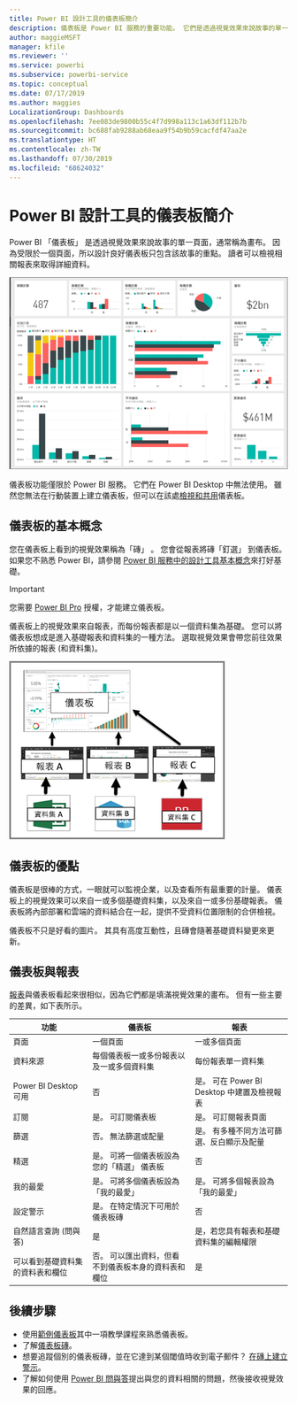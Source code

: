 ```yaml
---
title: Power BI 設計工具的儀表板簡介
description: 儀表板是 Power BI 服務的重要功能。 它們是透過視覺效果來說故事的單一頁面，通常稱為畫布。
author: maggieMSFT
manager: kfile
ms.reviewer: ''
ms.service: powerbi
ms.subservice: powerbi-service
ms.topic: conceptual
ms.date: 07/17/2019
ms.author: maggies
LocalizationGroup: Dashboards
ms.openlocfilehash: 7ee083de9800b55c4f7d998a113c1a63df112b7b
ms.sourcegitcommit: bc688fab9288ab68eaa9f54b9b59cacfdf47aa2e
ms.translationtype: HT
ms.contentlocale: zh-TW
ms.lasthandoff: 07/30/2019
ms.locfileid: "68624032"
---
```

# <a name="introduction-to-dashboards-for-power-bi-designers"></a>Power BI 設計工具的儀表板簡介

Power BI 「儀表板」  是透過視覺效果來說故事的單一頁面，通常稱為畫布。 因為受限於一個頁面，所以設計良好儀表板只包含該故事的重點。 讀者可以檢視相關報表來取得詳細資料。

![儀表板](media/service-dashboards/power-bi-dashboard2.png)

儀表板功能僅限於 Power BI 服務。 它們在 Power BI Desktop 中無法使用。 雖然您無法在行動裝置上建立儀表板，但可以在該處[檢視和共用](mobile-apps-view-dashboard.md)儀表板。

## <a name="dashboard-basics"></a>儀表板的基本概念 

您在儀表板上看到的視覺效果稱為「磚」  。 您會從報表將磚「釘選」  到儀表板。 如果您不熟悉 Power BI，請參閱 [Power BI 服務中的設計工具基本概念](service-basic-concepts.md)來打好基礎。

> [!IMPORTANT]
> 您需要 [Power BI Pro](service-free-vs-pro.md) 授權，才能建立儀表板。

儀表板上的視覺效果來自報表，而每份報表都是以一個資料集為基礎。 您可以將儀表板想成是進入基礎報表和資料集的一種方法。 選取視覺效果會帶您前往效果所依據的報表 (和資料集)。

![顯示儀表板、報表、資料集之間關聯性的圖表](media/service-dashboards/power-bi-diagram.png)

## <a name="advantages-of-dashboards"></a>儀表板的優點
儀表板是很棒的方式，一眼就可以監視企業，以及查看所有最重要的計量。 儀表板上的視覺效果可以來自一或多個基礎資料集，以及來自一或多份基礎報表。 儀表板將內部部署和雲端的資料結合在一起，提供不受資料位置限制的合併檢視。

儀表板不只是好看的圖片。 其具有高度互動性，且磚會隨著基礎資料變更來更新。

## <a name="dashboards-versus-reports"></a>儀表板與報表
[報表](service-reports.md)與儀表板看起來很相似，因為它們都是填滿視覺效果的畫布。 但有一些主要的差異，如下表所示。

| **功能** | **儀表板** | **報表** |
| --- | --- | --- |
| 頁面 |一個頁面 |一或多個頁面 |
| 資料來源 |每個儀表板一或多份報表以及一或多個資料集 |每份報表單一資料集 |
| Power BI Desktop 可用 |否 | 是。 可在 Power BI Desktop 中建置及檢視報表 |
| 訂閱 |是。 可訂閱儀表板 |是。 可訂閱報表頁面 |
| 篩選 |否。 無法篩選或配量 |是。 有多種不同方法可篩選、反白顯示及配量 |
| 精選 |是。 可將一個儀表板設為您的「精選」  儀表板 |否 |
| 我的最愛 | 是。 可將多個儀表板設為「我的最愛」  | 是。 可將多個報表設為「我的最愛」 
| 設定警示 |是。 在特定情況下可用於儀表板磚 |否 |
| 自然語言查詢 (問與答) |是 | 是，若您具有報表和基礎資料集的編輯權限 |
| 可以看到基礎資料集的資料表和欄位 |否。 可以匯出資料，但看不到儀表板本身的資料表和欄位 |是 |


## <a name="next-steps"></a>後續步驟
* 使用[範例儀表板](sample-tutorial-connect-to-the-samples.md)其中一項教學課程來熟悉儀表板。
* 了解[儀表板磚](service-dashboard-tiles.md)。
* 想要追蹤個別的儀表板磚，並在它達到某個閾值時收到電子郵件？ [在磚上建立警示](service-set-data-alerts.md)。
* 了解如何使用 [Power BI 問與答](power-bi-tutorial-q-and-a.md)提出與您的資料相關的問題，然後接收視覺效果的回應。
